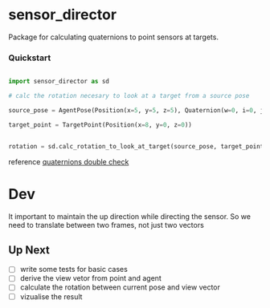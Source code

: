 # sensor_director
Package for calculating quaternions to point sensors at targets.

### Quickstart
```python

import sensor_director as sd

# calc the rotation necesary to look at a target from a source pose

source_pose = AgentPose(Position(x=5, y=5, z=5), Quaternion(w=0, i=0, j=0, k=0))

target_point = TargetPoint(Position(x=8, y=0, z=0))


rotation = sd.calc_rotation_to_look_at_target(source_pose, target_point)

```

reference [quaternions double check](https://quaternions.online/)


# Dev
It important to maintain the up direction while directing the sensor.
So we need to translate between two frames, not just two vectors

## Up Next

- [ ] write some tests for basic cases
- [ ] derive the view vetor from point and agent
- [ ] calculate the rotation between current pose and view vector
- [ ] vizualise the result